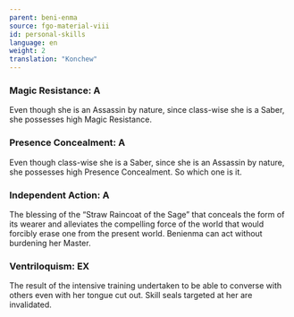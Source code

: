 ```yaml
---
parent: beni-enma
source: fgo-material-viii
id: personal-skills
language: en
weight: 2
translation: "Konchew"
---
```


### Magic Resistance: A

Even though she is an Assassin by nature, since class-wise she is a Saber, she possesses high Magic Resistance.

### Presence Concealment: A

Even though class-wise she is a Saber, since she is an Assassin by nature, she possesses high Presence Concealment. So which one is it.

### Independent Action: A

The blessing of the “Straw Raincoat of the Sage” that conceals the form of its wearer and alleviates the compelling force of the world that would forcibly erase one from the present world. Benienma can act without burdening her Master.

### Ventriloquism: EX

The result of the intensive training undertaken to be able to converse with others even with her tongue cut out. Skill seals targeted at her are invalidated.
